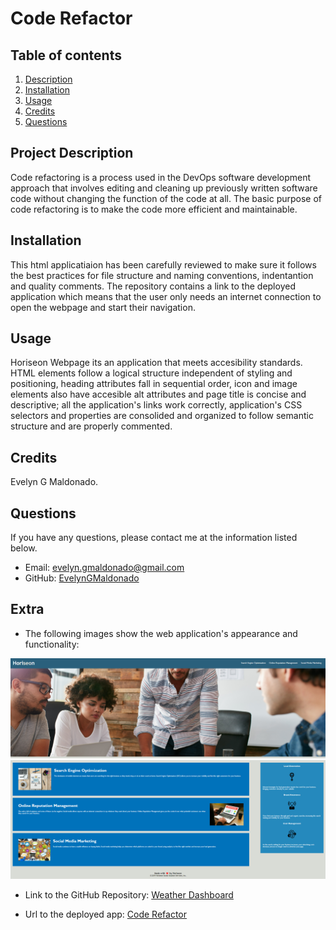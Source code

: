 # Code Refactor

## Table of contents
1. [Description](#description)
2. [Installation](#installation)
3. [Usage](#usage)
4. [Credits](#credits)
5. [Questions](#questions)

<h2 id="description"> Project Description </h2>
Code refactoring is a process used in the DevOps software development approach that involves editing and cleaning up previously written software code without changing the function of the code at all. The basic purpose of code refactoring is to make the code more efficient and maintainable.

## Installation 
This html applicatiaion has been carefully reviewed to make sure it follows the best practices for file structure and naming conventions, indentantion and quality comments. The repository contains a link to the deployed application which means that the user only needs an internet connection to open the webpage and start their navigation.

## Usage 
Horiseon Webpage its an application that meets accesibility standards. HTML elements follow a logical structure independent of styling and positioning, heading attributes fall in sequential order, icon and image elements also have accesible alt attributes and page title is concise and descriptive; all the application's links work correctly, application's CSS selectors and properties are consolided and organized to follow semantic structure and are properly commented.

## Credits 
Evelyn G Maldonado.

## Questions 
If you have any questions, please contact me at the information listed below.

* Email: evelyn.gmaldonado@gmail.com
* GitHub: [EvelynGMaldonado](https://github.com/EvelynGMaldonado)

## Extra

* The following images show the web application's appearance and functionality:

![Hariseon code refactor application layout top](./assets/images/code-refactor1.png)
![Hariseon code refactor application layout bottom](./assets/images/code-refactor2.png)

* Link to the GitHub Repository:
[Weather Dashboard](https://github.com/EvelynGMaldonado/weather_dashboard)

* Url to the deployed app:
[Code Refactor](https://evelyngmaldonado.github.io/code_refactor/)

